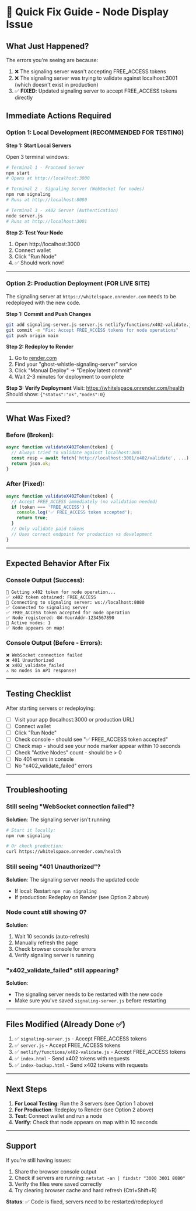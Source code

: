 # 🚨 Quick Fix Guide - Node Display Issue

## What Just Happened?

The errors you're seeing are because:
1. ❌ The signaling server wasn't accepting FREE_ACCESS tokens
2. ❌ The signaling server was trying to validate against localhost:3001 (which doesn't exist in production)
3. ✅ **FIXED**: Updated signaling server to accept FREE_ACCESS tokens directly

## Immediate Actions Required

### Option 1: Local Development (RECOMMENDED FOR TESTING)

**Step 1: Start Local Servers**

Open 3 terminal windows:

```bash
# Terminal 1 - Frontend Server
npm start
# Opens at http://localhost:3000

# Terminal 2 - Signaling Server (WebSocket for nodes)
npm run signaling
# Runs at http://localhost:8080

# Terminal 3 - x402 Server (Authentication)
node server.js
# Runs at http://localhost:3001
```

**Step 2: Test Your Node**
1. Open http://localhost:3000
2. Connect wallet
3. Click "Run Node"
4. ✅ Should work now!

---

### Option 2: Production Deployment (FOR LIVE SITE)

The signaling server at `https://whitelspace.onrender.com` needs to be redeployed with the new code.

**Step 1: Commit and Push Changes**
```bash
git add signaling-server.js server.js netlify/functions/x402-validate.js index.html
git commit -m "Fix: Accept FREE_ACCESS tokens for node operations"
git push origin main
```

**Step 2: Redeploy to Render**
1. Go to [render.com](https://render.com)
2. Find your "ghost-whistle-signaling-server" service
3. Click "Manual Deploy" → "Deploy latest commit"
4. Wait 2-3 minutes for deployment to complete

**Step 3: Verify Deployment**
Visit: https://whitelspace.onrender.com/health
Should show: `{"status":"ok","nodes":0}`

---

## What Was Fixed?

### Before (Broken):
```javascript
async function validateX402Token(token) {
  // Always tried to validate against localhost:3001
  const resp = await fetch('http://localhost:3001/x402/validate', ...);
  return json.ok;
}
```

### After (Fixed):
```javascript
async function validateX402Token(token) {
  // Accept FREE_ACCESS immediately (no validation needed)
  if (token === 'FREE_ACCESS') {
    console.log('✅ FREE_ACCESS token accepted');
    return true;
  }
  // Only validate paid tokens
  // Uses correct endpoint for production vs development
}
```

---

## Expected Behavior After Fix

### Console Output (Success):
```
🔐 Getting x402 token for node operation...
✅ x402 token obtained: FREE_ACCESS
🔌 Connecting to signaling server: ws://localhost:8080
✅ Connected to signaling server
✅ FREE_ACCESS token accepted for node operation
✅ Node registered: GW-YourAddr-1234567890
📡 Active nodes: 1
✅ Node appears on map!
```

### Console Output (Before - Errors):
```
❌ WebSocket connection failed
❌ 401 Unauthorized
❌ x402_validate_failed
⚠️ No nodes in API response!
```

---

## Testing Checklist

After starting servers or redeploying:

- [ ] Visit your app (localhost:3000 or production URL)
- [ ] Connect wallet
- [ ] Click "Run Node"
- [ ] Check console - should see "✅ FREE_ACCESS token accepted"
- [ ] Check map - should see your node marker appear within 10 seconds
- [ ] Check "Active Nodes" count - should be > 0
- [ ] No 401 errors in console
- [ ] No "x402_validate_failed" errors

---

## Troubleshooting

### Still seeing "WebSocket connection failed"?
**Solution**: The signaling server isn't running
```bash
# Start it locally:
npm run signaling

# Or check production:
curl https://whitelspace.onrender.com/health
```

### Still seeing "401 Unauthorized"?
**Solution**: The signaling server needs the updated code
- If local: Restart `npm run signaling`
- If production: Redeploy on Render (see Option 2 above)

### Node count still showing 0?
**Solution**: 
1. Wait 10 seconds (auto-refresh)
2. Manually refresh the page
3. Check browser console for errors
4. Verify signaling server is running

### "x402_validate_failed" still appearing?
**Solution**: 
- The signaling server needs to be restarted with the new code
- Make sure you've saved `signaling-server.js` before restarting

---

## Files Modified (Already Done ✅)

1. ✅ `signaling-server.js` - Accept FREE_ACCESS tokens
2. ✅ `server.js` - Accept FREE_ACCESS tokens  
3. ✅ `netlify/functions/x402-validate.js` - Accept FREE_ACCESS tokens
4. ✅ `index.html` - Send x402 tokens with requests
5. ✅ `index-backup.html` - Send x402 tokens with requests

---

## Next Steps

1. **For Local Testing**: Run the 3 servers (see Option 1 above)
2. **For Production**: Redeploy to Render (see Option 2 above)
3. **Test**: Connect wallet and run a node
4. **Verify**: Check that node appears on map within 10 seconds

---

## Support

If you're still having issues:
1. Share the browser console output
2. Check if servers are running: `netstat -an | findstr "3000 3001 8080"`
3. Verify the files were saved correctly
4. Try clearing browser cache and hard refresh (Ctrl+Shift+R)

**Status**: ✅ Code is fixed, servers need to be restarted/redeployed

